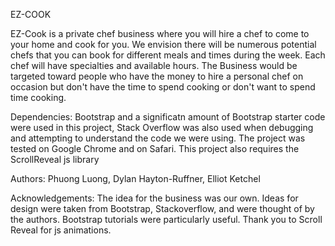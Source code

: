   EZ-COOK  

EZ-Cook is a private chef business where you will hire a chef to come to your home and cook for you. We
envision there will be numerous potential chefs that you can book for different meals and times during
the week. Each chef will have specialties and available hours. The Business would be targeted toward
people who have the money to hire a personal chef on occasion but don't have the time to spend cooking
or don't want to spend time cooking. 

Dependencies:
Bootstrap and a significatn amount of Bootstrap starter code were used in this project, Stack Overflow was also used when debugging and attempting to understand the code we were using. The project was
tested on Google Chrome and on Safari. This project also requires the ScrollReveal js library

Authors:
Phuong Luong, Dylan Hayton-Ruffner, Elliot Ketchel

Acknowledgements:
The idea for the business was our own. Ideas for design were taken from Bootstrap, Stackoverflow, and were thought of by the authors. Bootstrap tutorials were particularly useful. Thank you to Scroll Reveal for js animations.